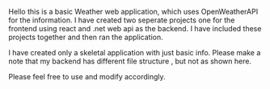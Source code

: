 Hello this is a basic Weather web application, which uses OpenWeatherAPI for the information.
I have created two seperate projects one for the frontend using react and .net web api as the backend.
I have included these projects together and then ran the application.

I have created only a skeletal application with just basic info.
Please make a note that my backend has different file structure , but not as shown here.

Please feel free to use and modify accordingly.

